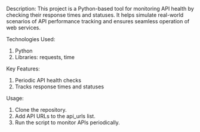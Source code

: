 Description:
 This project is a Python-based tool for monitoring API health by checking their response times and statuses. It helps simulate real-world scenarios of API performance tracking and ensures seamless operation of web services.

Technologies Used:
 1. Python
 2. Libraries: requests, time

Key Features:
 1. Periodic API health checks
 2. Tracks response times and statuses

Usage:
 1. Clone the repository.
 2. Add API URLs to the api_urls list.
 3. Run the script to monitor APIs periodically.
